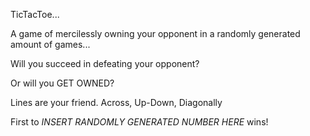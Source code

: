 TicTacToe...

A game of mercilessly owning your opponent in a randomly generated amount of games...

Will you succeed in defeating your opponent?

Or will you GET OWNED?

Lines are your friend.
Across, Up-Down, Diagonally

First to *INSERT RANDOMLY GENERATED NUMBER HERE* wins!
